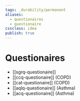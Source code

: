 ```yaml
---
tags: _durability/permanent
aliases:
  - questionaires
  - questionaire
cssclass: idea
publish: true
---
```

# Questionaires
  - [[sgrq-questionaire]]
  - [[ccq-questionaire]] (COPD)
  - [[cat-questionaire]] (COPD)
  - [[aqlq-questionaire]] (Asthma)
  - [[acq-questionaire]] (Asthma)
